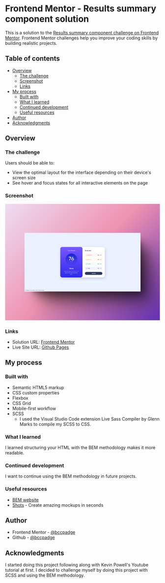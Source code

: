 # Frontend Mentor - Results summary component solution

This is a solution to the [Results summary component challenge on Frontend Mentor](https://www.frontendmentor.io/challenges/results-summary-component-CE_K6s0maV). Frontend Mentor challenges help you improve your coding skills by building realistic projects.

## Table of contents

- [Overview](#overview)
  - [The challenge](#the-challenge)
  - [Screenshot](#screenshot)
  - [Links](#links)
- [My process](#my-process)
  - [Built with](#built-with)
  - [What I learned](#what-i-learned)
  - [Continued development](#continued-development)
  - [Useful resources](#useful-resources)
- [Author](#author)
- [Acknowledgments](#acknowledgments)

## Overview

### The challenge

Users should be able to:

- View the optimal layout for the interface depending on their device's screen size
- See hover and focus states for all interactive elements on the page

### Screenshot

![desktop results summary component](./desktop-screenshot.png)

### Links

- Solution URL: [Frontend Mentor](https://www.frontendmentor.io/solutions/results-summary-component-using-html-and-scss-lOHoBhuK1l)
- Live Site URL: [Github Pages](https://bccpadge.github.io/results-summary-component/)

## My process

### Built with

- Semantic HTML5 markup
- CSS custom properties
- Flexbox
- CSS Grid
- Mobile-first workflow
- SCSS
  - I used the Visual Studio Code extension Live Sass Compiler by Glenn Marks to compile my SCSS to CSS.

### What I learned

I learned structuring your HTML with the BEM methodology makes it more readable.

### Continued development

I want to continue using the BEM methodology in future projects.

### Useful resources

- [BEM website](https://getbem.com/)
- [Shots](https://shots.so/) - Create amazing mockups in seconds

## Author

- Frontend Mentor - [@bccpadge](https://www.frontendmentor.io/profile/bccpadge)
- Github - [@bccpadge](https://www.github/bccpadge)

## Acknowledgments

I started doing this project following along with Kevin Powell's Youtube tutorial at first. I decided to challenge myself by doing this project with SCSS and using the BEM methodology.
